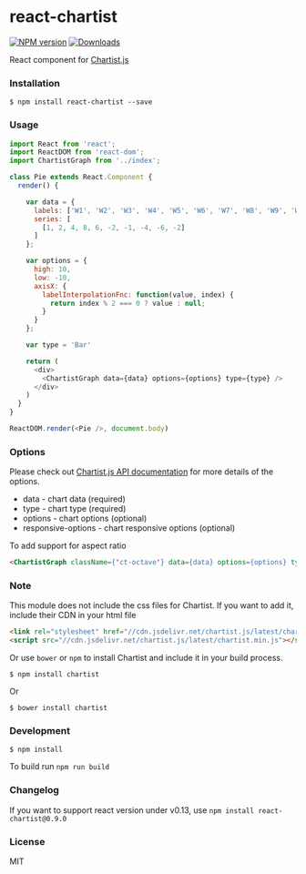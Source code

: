 react-chartist
==============

[![NPM version][npm-image]][npm-url]
[![Downloads][downloads-image]][downloads-url]


React component for [Chartist.js](https://gionkunz.github.io/chartist-js/)

### Installation

```
$ npm install react-chartist --save
```

### Usage

```JavaScript
import React from 'react';
import ReactDOM from 'react-dom';
import ChartistGraph from '../index';

class Pie extends React.Component {
  render() {

    var data = {
      labels: ['W1', 'W2', 'W3', 'W4', 'W5', 'W6', 'W7', 'W8', 'W9', 'W10'],
      series: [
        [1, 2, 4, 8, 6, -2, -1, -4, -6, -2]
      ]
    };

    var options = {
      high: 10,
      low: -10,
      axisX: {
        labelInterpolationFnc: function(value, index) {
          return index % 2 === 0 ? value : null;
        }
      }
    };

    var type = 'Bar'

    return (
      <div>
        <ChartistGraph data={data} options={options} type={type} />
      </div>
    )
  }
}

ReactDOM.render(<Pie />, document.body)

```

### Options

Please check out [Chartist.js API documentation](http://gionkunz.github.io/chartist-js/api-documentation.html) for more details of the options.

* data - chart data (required)
* type - chart type (required)
* options - chart options (optional)
* responsive-options - chart responsive options (optional)

To add support for aspect ratio

```HTML
<ChartistGraph className={'ct-octave'} data={data} options={options} type={type} />
```

### Note

This module does not include the css files for Chartist. If you want to add it, include their CDN in your html file

```HTML
<link rel="stylesheet" href="//cdn.jsdelivr.net/chartist.js/latest/chartist.min.css">
<script src="//cdn.jsdelivr.net/chartist.js/latest/chartist.min.js"></script>
```

Or use `bower` or `npm` to install Chartist and include it in your build process.

```
$ npm install chartist
```

Or

```
$ bower install chartist
```

### Development

```
$ npm install
```

To build run `npm run build`

### Changelog

If you want to support react version under v0.13, use `npm install react-chartist@0.9.0`

### License

MIT

[npm-image]: https://img.shields.io/npm/v/react-chartist.svg?style=flat-square
[npm-url]: https://npmjs.org/package/react-chartist
[downloads-image]: http://img.shields.io/npm/dm/react-chartist.svg?style=flat-square
[downloads-url]: https://npmjs.org/package/react-chartist

